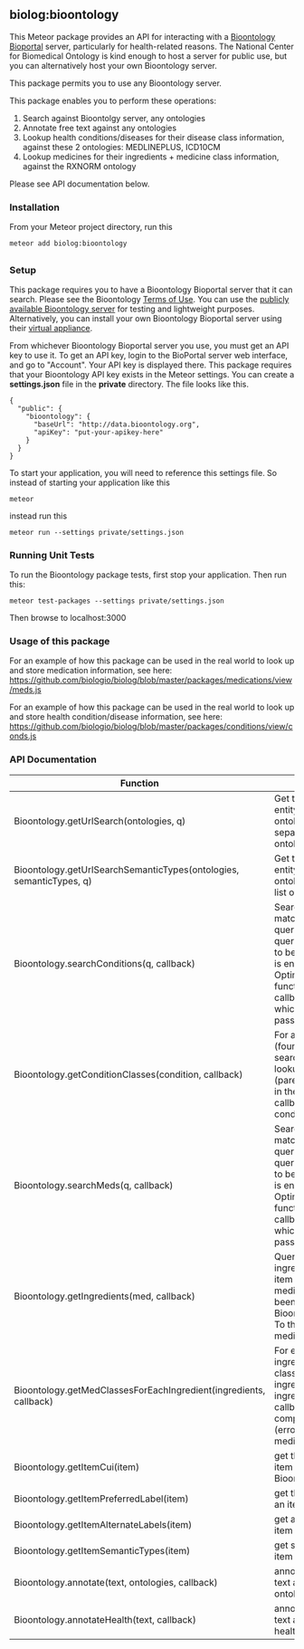 ## biolog:bioontology
This Meteor package provides an API for interacting with a [Bioontology Bioportal](http://bioportal.bioontology.org/) server,
particularly for health-related reasons.
The National Center for Biomedical Ontology is kind enough to host a server for public use,
but you can alternatively host your own Bioontology server.

This package permits you to use any Bioontology server.

This package enables you to perform these operations:

1. Search against Bioontolgy server, any ontologies
2. Annotate free text against any ontologies
3. Lookup health conditions/diseases for their disease class information, against these 2 ontologies: MEDLINEPLUS, ICD10CM
4. Lookup medicines for their ingredients + medicine class information, against the RXNORM ontology

Please see API documentation below.

### Installation
From your Meteor project directory, run this

    meteor add biolog:bioontology

##

### Setup
This package requires you to have a Bioontology Bioportal server that it can search.
Please see the Bioontology [Terms of Use](http://www.bioontology.org//terms).
You can use the [publicly available Bioontology server](http://bioportal.bioontology.org/) for testing and lightweight purposes.
Alternatively, you can install your own Bioontology Bioportal server using their [virtual appliance](http://www.bioontology.org/wiki/index.php/Category:NCBO_Virtual_Appliance).

From whichever Bioontology Bioportal server you use, you must get an API key to use it.  To get an API key, login to the BioPortal server web interface, and go to "Account".
Your API key is displayed there.
This package requires that your Bioontology API key exists in the Meteor settings.  You can create a **settings.json** file in the **private** directory.
The file looks like this.

    {
      "public": {
        "bioontology": {
          "baseUrl": "http://data.bioontology.org",
          "apiKey": "put-your-apikey-here"
        }
      }
    }


To start your application, you will need to reference this settings file.  So instead of starting your application like this

    meteor

instead run this

    meteor run --settings private/settings.json


### Running Unit Tests
To run the Bioontology package tests, first stop your application.  Then run this:

    meteor test-packages --settings private/settings.json

Then browse to localhost:3000

### Usage of this package
For an example of how this package can be used in the real world to look up and store medication information, see here:
https://github.com/biologio/biolog/blob/master/packages/medications/view/meds.js

For an example of how this package can be used in the real world to look up and store health condition/disease information, see here:
https://github.com/biologio/biolog/blob/master/packages/conditions/view/conds.js

### API Documentation

Function      | Description
------------- | -------------
Bioontology.getUrlSearch(ontologies, q) | Get the URL to look up any entity within the provided ontology or comma-separated list of ontologies
Bioontology.getUrlSearchSemanticTypes(ontologies, semanticTypes, q) | Get the URL to look up any entity within the provided ontologies, limiting to the list of semantic types
Bioontology.searchConditions(q, callback) | Search for conditions matching the provided query - @param q - the query to search.  Expected to be a string that the user is entering in a text box.  Optimized for typeahead functionality; @param callback - the callback to which the result array is passed
Bioontology.getConditionClasses(condition, callback) | For a given condition item (found by calling searchConditions() ), lookup its classes (parents, grandparents, ... in the ontology).  To the callback, send (err, conditionClassesArray).
Bioontology.searchMeds(q, callback) | Search for medicines matching the provided query - @param q - the query to search.  Expected to be a string that the user is entering in a text box.  Optimized for typeahead functionality; @param callback - the callback to which the result array is passed
Bioontology.getIngredients(med, callback) | Query bioontology to get ingredients for a medicine item found. Typically such medicines would have been found by calling Bioontology.searchMeds().  To the callback, send (err, medicineIngredientsArray)
Bioontology.getMedClassesForEachIngredient(ingredients, callback) | For each medicine ingredient, lookup med classes - @param ingredients - array of med ingredients; @param callback - called when complete with arguments (error, medicineCLassesArray)
Bioontology.getItemCui(item) | get the (first) CUI for an item found by searching Bioontology
Bioontology.getItemPreferredLabel(item) | get the preferred label for an item
Bioontology.getItemAlternateLabels(item) | get alternate labels for an item (if any)
Bioontology.getItemSemanticTypes(item) | get semantic types for an item
Bioontology.annotate(text, ontologies, callback) | annotated the provided text against the list of ontologies
Bioontology.annotateHealth(text, callback) | annotated the provided text against our list of health of ontologies


